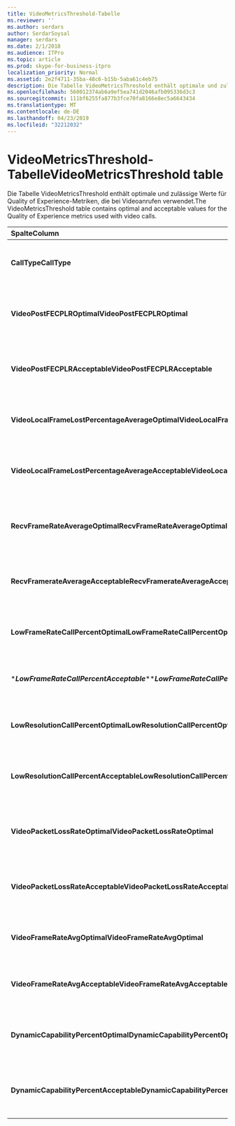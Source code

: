 ```yaml
---
title: VideoMetricsThreshold-Tabelle
ms.reviewer: ''
ms.author: serdars
author: SerdarSoysal
manager: serdars
ms.date: 2/1/2018
ms.audience: ITPro
ms.topic: article
ms.prod: skype-for-business-itpro
localization_priority: Normal
ms.assetid: 2e2f4711-35ba-48c6-b15b-5aba61c4eb75
description: Die Tabelle VideoMetricsThreshold enthält optimale und zulässige Werte für Quality of Experience-Metriken, die bei Videoanrufen verwendet.
ms.openlocfilehash: 560012374ab6a9ef5ea741d2046afb095336d3c3
ms.sourcegitcommit: 111bf6255fa877b3fce70fa8166e8ec5a6643434
ms.translationtype: MT
ms.contentlocale: de-DE
ms.lasthandoff: 04/23/2019
ms.locfileid: "32212032"
---
```

# <a name="videometricsthreshold-table"></a><span data-ttu-id="6817c-103">VideoMetricsThreshold-Tabelle</span><span class="sxs-lookup"><span data-stu-id="6817c-103">VideoMetricsThreshold table</span></span>
 
<span data-ttu-id="6817c-104">Die Tabelle VideoMetricsThreshold enthält optimale und zulässige Werte für Quality of Experience-Metriken, die bei Videoanrufen verwendet.</span><span class="sxs-lookup"><span data-stu-id="6817c-104">The VideoMetricsThreshold table contains optimal and acceptable values for the Quality of Experience metrics used with video calls.</span></span>
  

| <span data-ttu-id="6817c-105">**Spalte**</span><span class="sxs-lookup"><span data-stu-id="6817c-105">**Column**</span></span>                                               | <span data-ttu-id="6817c-106">**Datentyp**</span><span class="sxs-lookup"><span data-stu-id="6817c-106">**Data Type**</span></span>       | <span data-ttu-id="6817c-107">**Schlüssel/Index**</span><span class="sxs-lookup"><span data-stu-id="6817c-107">**Key/Index**</span></span>  | <span data-ttu-id="6817c-108">**Details**</span><span class="sxs-lookup"><span data-stu-id="6817c-108">**Details**</span></span>                          |
|:---------------------------------------------------------|:--------------------|:---------------|:-------------------------------------|
| <span data-ttu-id="6817c-109">**CallType**</span><span class="sxs-lookup"><span data-stu-id="6817c-109">**CallType**</span></span> <br/>                                       | <span data-ttu-id="6817c-110">int</span><span class="sxs-lookup"><span data-stu-id="6817c-110">int</span></span>  <br/>          | <span data-ttu-id="6817c-111">Primary</span><span class="sxs-lookup"><span data-stu-id="6817c-111">Primary</span></span>  <br/> | <span data-ttu-id="6817c-112">Typ des getätigten Anrufs.</span><span class="sxs-lookup"><span data-stu-id="6817c-112">Type of call that was placed.</span></span>  <br/> |
| <span data-ttu-id="6817c-113">**VideoPostFECPLROptimal**</span><span class="sxs-lookup"><span data-stu-id="6817c-113">**VideoPostFECPLROptimal**</span></span> <br/>                         | <span data-ttu-id="6817c-114">decimal(5,2)</span><span class="sxs-lookup"><span data-stu-id="6817c-114">decimal(5,2)</span></span>  <br/> |                | <span data-ttu-id="6817c-115">Der Standardwert lautet 0,05.</span><span class="sxs-lookup"><span data-stu-id="6817c-115">The default value is 0.05.</span></span>  <br/>    |
| <span data-ttu-id="6817c-116">**VideoPostFECPLRAcceptable**</span><span class="sxs-lookup"><span data-stu-id="6817c-116">**VideoPostFECPLRAcceptable**</span></span> <br/>                      | <span data-ttu-id="6817c-117">decimal(5,2)</span><span class="sxs-lookup"><span data-stu-id="6817c-117">decimal(5,2)</span></span>  <br/> |                | <span data-ttu-id="6817c-118">Der Standardwert lautet 0,10.</span><span class="sxs-lookup"><span data-stu-id="6817c-118">The default value is 0.10.</span></span>  <br/>    |
| <span data-ttu-id="6817c-119">**VideoLocalFrameLostPercentageAverageOptimal**</span><span class="sxs-lookup"><span data-stu-id="6817c-119">**VideoLocalFrameLostPercentageAverageOptimal**</span></span> <br/>    | <span data-ttu-id="6817c-120">decimal(5,2)</span><span class="sxs-lookup"><span data-stu-id="6817c-120">decimal(5,2)</span></span>  <br/> |                | <span data-ttu-id="6817c-121">Der Standardwert lautet 5,0.</span><span class="sxs-lookup"><span data-stu-id="6817c-121">The default value is 5.0.</span></span>  <br/>     |
| <span data-ttu-id="6817c-122">**VideoLocalFrameLostPercentageAverageAcceptable**</span><span class="sxs-lookup"><span data-stu-id="6817c-122">**VideoLocalFrameLostPercentageAverageAcceptable**</span></span> <br/> | <span data-ttu-id="6817c-123">decimal(5,2)</span><span class="sxs-lookup"><span data-stu-id="6817c-123">decimal(5,2)</span></span>  <br/> |                | <span data-ttu-id="6817c-124">Der Standardwert lautet 10,0.</span><span class="sxs-lookup"><span data-stu-id="6817c-124">The default value is 10.0.</span></span>  <br/>    |
| <span data-ttu-id="6817c-125">**RecvFrameRateAverageOptimal**</span><span class="sxs-lookup"><span data-stu-id="6817c-125">**RecvFrameRateAverageOptimal**</span></span> <br/>                    | <span data-ttu-id="6817c-126">decimal(9,4)</span><span class="sxs-lookup"><span data-stu-id="6817c-126">decimal(9,4)</span></span>  <br/> |                | <span data-ttu-id="6817c-127">Der Standardwert lautet 12,0000.</span><span class="sxs-lookup"><span data-stu-id="6817c-127">The default value is 12.0000.</span></span>  <br/> |
| <span data-ttu-id="6817c-128">**RecvFramerateAverageAcceptable**</span><span class="sxs-lookup"><span data-stu-id="6817c-128">**RecvFramerateAverageAcceptable**</span></span> <br/>                 | <span data-ttu-id="6817c-129">decimal(9,4)</span><span class="sxs-lookup"><span data-stu-id="6817c-129">decimal(9,4)</span></span>  <br/> |                | <span data-ttu-id="6817c-130">Der Standardwert lautet 7,0000.</span><span class="sxs-lookup"><span data-stu-id="6817c-130">The default value is 7.0000.</span></span>  <br/>  |
| <span data-ttu-id="6817c-131">**LowFrameRateCallPercentOptimal**</span><span class="sxs-lookup"><span data-stu-id="6817c-131">**LowFrameRateCallPercentOptimal**</span></span> <br/>                 | <span data-ttu-id="6817c-132">decimal(5,2)</span><span class="sxs-lookup"><span data-stu-id="6817c-132">decimal(5,2)</span></span>  <br/> |                | <span data-ttu-id="6817c-133">Der Standardwert lautet 5,0.</span><span class="sxs-lookup"><span data-stu-id="6817c-133">The default value is 5.0.</span></span>  <br/>     |
| <span data-ttu-id="6817c-134">\****LowFrameRateCallPercentAcceptable***\*</span><span class="sxs-lookup"><span data-stu-id="6817c-134">\****LowFrameRateCallPercentAcceptable***\*</span></span> <br/>        | <span data-ttu-id="6817c-135">decimal(5,2)</span><span class="sxs-lookup"><span data-stu-id="6817c-135">decimal(5,2)</span></span>  <br/> |                | <span data-ttu-id="6817c-136">Der Standardwert lautet 10,0 /</span><span class="sxs-lookup"><span data-stu-id="6817c-136">The default value is 10.0/</span></span>  <br/>    |
| <span data-ttu-id="6817c-137">**LowResolutionCallPercentOptimal**</span><span class="sxs-lookup"><span data-stu-id="6817c-137">**LowResolutionCallPercentOptimal**</span></span> <br/>                | <span data-ttu-id="6817c-138">decimal(5,2)</span><span class="sxs-lookup"><span data-stu-id="6817c-138">decimal(5,2)</span></span>  <br/> |                | <span data-ttu-id="6817c-139">Der Standardwert lautet 5,0.</span><span class="sxs-lookup"><span data-stu-id="6817c-139">The default value is 5.0.</span></span>  <br/>     |
| <span data-ttu-id="6817c-140">**LowResolutionCallPercentAcceptable**</span><span class="sxs-lookup"><span data-stu-id="6817c-140">**LowResolutionCallPercentAcceptable**</span></span> <br/>             | <span data-ttu-id="6817c-141">decimal(5,2)</span><span class="sxs-lookup"><span data-stu-id="6817c-141">decimal(5,2)</span></span>  <br/> |                | <span data-ttu-id="6817c-142">Der Standardwert lautet 10,0.</span><span class="sxs-lookup"><span data-stu-id="6817c-142">The default value is 10.0.</span></span>  <br/>    |
| <span data-ttu-id="6817c-143">**VideoPacketLossRateOptimal**</span><span class="sxs-lookup"><span data-stu-id="6817c-143">**VideoPacketLossRateOptimal**</span></span> <br/>                     | <span data-ttu-id="6817c-144">foat</span><span class="sxs-lookup"><span data-stu-id="6817c-144">foat</span></span>  <br/>         |                | <span data-ttu-id="6817c-145">Der Standardwert lautet 0,05.</span><span class="sxs-lookup"><span data-stu-id="6817c-145">The default value is 0.05.</span></span>  <br/>    |
| <span data-ttu-id="6817c-146">**VideoPacketLossRateAcceptable**</span><span class="sxs-lookup"><span data-stu-id="6817c-146">**VideoPacketLossRateAcceptable**</span></span> <br/>                  | <span data-ttu-id="6817c-147">float</span><span class="sxs-lookup"><span data-stu-id="6817c-147">float</span></span>  <br/>        |                | <span data-ttu-id="6817c-148">Der Standardwert lautet 0,10.</span><span class="sxs-lookup"><span data-stu-id="6817c-148">The default value is 0.10.</span></span>  <br/>    |
| <span data-ttu-id="6817c-149">**VideoFrameRateAvgOptimal**</span><span class="sxs-lookup"><span data-stu-id="6817c-149">**VideoFrameRateAvgOptimal**</span></span> <br/>                       | <span data-ttu-id="6817c-150">float</span><span class="sxs-lookup"><span data-stu-id="6817c-150">float</span></span>  <br/>        |                | <span data-ttu-id="6817c-151">Der Standardwert lautet 12.</span><span class="sxs-lookup"><span data-stu-id="6817c-151">The default value is 12.</span></span>  <br/>      |
| <span data-ttu-id="6817c-152">**VideoFrameRateAvgAcceptable**</span><span class="sxs-lookup"><span data-stu-id="6817c-152">**VideoFrameRateAvgAcceptable**</span></span> <br/>                    | <span data-ttu-id="6817c-153">float</span><span class="sxs-lookup"><span data-stu-id="6817c-153">float</span></span>  <br/>        |                | <span data-ttu-id="6817c-154">Der Standardwert ist 7.</span><span class="sxs-lookup"><span data-stu-id="6817c-154">The default value is 7.</span></span>  <br/>       |
| <span data-ttu-id="6817c-155">**DynamicCapabilityPercentOptimal**</span><span class="sxs-lookup"><span data-stu-id="6817c-155">**DynamicCapabilityPercentOptimal**</span></span> <br/>                | <span data-ttu-id="6817c-156">decimal(5,2)</span><span class="sxs-lookup"><span data-stu-id="6817c-156">decimal(5,2)</span></span>  <br/> |                | <span data-ttu-id="6817c-157">Der Standardwert lautet 5,00.</span><span class="sxs-lookup"><span data-stu-id="6817c-157">The default value is 5.00.</span></span>  <br/>    |
| <span data-ttu-id="6817c-158">**DynamicCapabilityPercentAcceptable**</span><span class="sxs-lookup"><span data-stu-id="6817c-158">**DynamicCapabilityPercentAcceptable**</span></span> <br/>             | <span data-ttu-id="6817c-159">decimal(5,2)</span><span class="sxs-lookup"><span data-stu-id="6817c-159">decimal(5,2)</span></span>  <br/> |                | <span data-ttu-id="6817c-160">Der Standardwert lautet 10,00.</span><span class="sxs-lookup"><span data-stu-id="6817c-160">The default value is 10.00.</span></span>  <br/>   |

